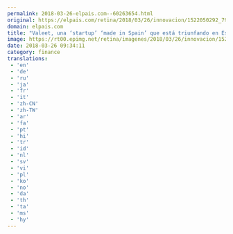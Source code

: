 ```yaml
---
permalink: 2018-03-26-elpais.com--60263654.html
original: https://elpais.com/retina/2018/03/26/innovacion/1522050292_796891.html#?ref=rss&format=simple&link=link
domain: elpais.com
title: "Valeet, una ‘startup’ ‘made in Spain’ que está triunfando en Estados Unidos"
image: https://rt00.epimg.net/retina/imagenes/2018/03/26/innovacion/1522050292_796891_1522050628_rrss_normal.jpg
date: 2018-03-26 09:34:11
category: finance
translations: 
 - 'en'
 - 'de'
 - 'ru'
 - 'ja'
 - 'fr'
 - 'it'
 - 'zh-CN'
 - 'zh-TW'
 - 'ar'
 - 'fa'
 - 'pt'
 - 'hi'
 - 'tr'
 - 'id'
 - 'nl'
 - 'sv'
 - 'vi'
 - 'pl'
 - 'ko'
 - 'no'
 - 'da'
 - 'th'
 - 'ta'
 - 'ms'
 - 'hy'
---
```


